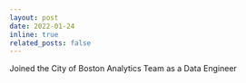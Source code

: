 ```yaml
---
layout: post
date: 2022-01-24 
inline: true
related_posts: false
---
```


Joined the City of Boston Analytics Team as a Data Engineer
